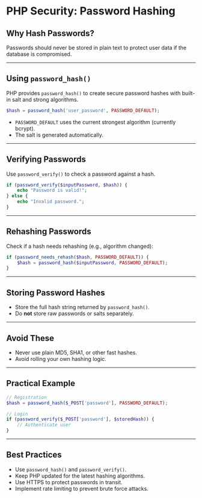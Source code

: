 # PHP Security: Password Hashing

## Why Hash Passwords?

Passwords should never be stored in plain text to protect user data if the database is compromised.

------

## Using `password_hash()`

PHP provides `password_hash()` to create secure password hashes with built-in salt and strong algorithms.

```php
$hash = password_hash('user_password', PASSWORD_DEFAULT);
```

- `PASSWORD_DEFAULT` uses the current strongest algorithm (currently bcrypt).
- The salt is generated automatically.

------

## Verifying Passwords

Use `password_verify()` to check a password against a hash.

```php
if (password_verify($inputPassword, $hash)) {
    echo "Password is valid!";
} else {
    echo "Invalid password.";
}
```

------

## Rehashing Passwords

Check if a hash needs rehashing (e.g., algorithm changed):

```php
if (password_needs_rehash($hash, PASSWORD_DEFAULT)) {
    $hash = password_hash($inputPassword, PASSWORD_DEFAULT);
}
```

------

## Storing Password Hashes

- Store the full hash string returned by `password_hash()`.
- Do **not** store raw passwords or salts separately.

------

## Avoid These

- Never use plain MD5, SHA1, or other fast hashes.
- Avoid rolling your own hashing logic.

------

## Practical Example

```php
// Registration
$hash = password_hash($_POST['password'], PASSWORD_DEFAULT);

// Login
if (password_verify($_POST['password'], $storedHash)) {
    // Authenticate user
}
```

------

## Best Practices

- Use `password_hash()` and `password_verify()`.
- Keep PHP updated for the latest hashing algorithms.
- Use HTTPS to protect passwords in transit.
- Implement rate limiting to prevent brute force attacks.

